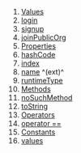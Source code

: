 1.  [Values](./CallFor.md)
2.  [login](./CallFor.md)
3.  [signup](./CallFor.md)
4.  [joinPublicOrg](./CallFor.md)
5.  [Properties](./CallFor.md)
6.  [hashCode](https://api.flutter.dev/flutter/dart-core/Object/hashCode.html)
7.  [index](https://api.flutter.dev/flutter/dart-core/Enum/index.html)
8.  [name](https://api.flutter.dev/flutter/dart-core/EnumName/name.html)
    ^(ext)^
9.  [runtimeType](https://api.flutter.dev/flutter/dart-core/Object/runtimeType.html)
10. [Methods](./CallFor.md)
11. [noSuchMethod](https://api.flutter.dev/flutter/dart-core/Object/noSuchMethod.html)
12. [toString](https://api.flutter.dev/flutter/dart-core/Object/toString.html)
13. [Operators](./CallFor.md)
14. [operator
    ==](https://api.flutter.dev/flutter/dart-core/Object/operator_equals.html)
15. [Constants](./CallFor.md)
16. [values](./CallFor/values-constant.md)
